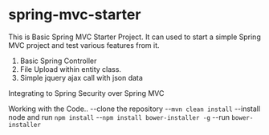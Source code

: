 # spring-mvc-starter

This is Basic Spring MVC Starter Project.
It can used to start a simple Spring MVC project and test various features from it.
1. Basic Spring Controller
2. File Upload within entity class.
3. Simple jquery ajax call with json data

Integrating to Spring Security over Spring MVC



Working with the Code..
--clone the repository
--```mvn clean install```
--install node and run ```npm install```
--```npm install bower-installer -g```
--run ```bower-installer```